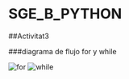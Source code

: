 # SGE_B_PYTHON


##Activitat3

###diagrama de flujo for y while

![for](IMG/Activitat3/for.png)
![while](IMG/Activitat3/while.png)